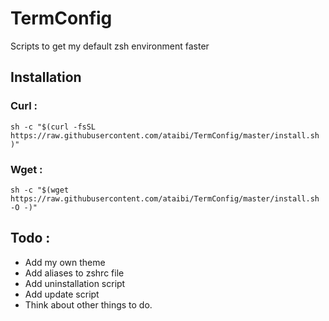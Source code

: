# TermConfig
Scripts to get my default zsh environment faster

## Installation
### Curl :
  `sh -c "$(curl -fsSL https://raw.githubusercontent.com/ataibi/TermConfig/master/install.sh )"`
### Wget :
  `sh -c "$(wget https://raw.githubusercontent.com/ataibi/TermConfig/master/install.sh -O -)"`

## Todo :
  - Add my own theme
  - Add aliases to zshrc file
  - Add uninstallation script
  - Add update script
  - Think about other things to do.
